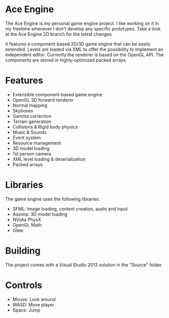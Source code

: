 # Ace Engine
The Ace Engine is my personal game engine project. I like working on it in my freetime whenever I don't develop any specific prototypes. Take a look at the Ace Engine 2D branch for the latest changes.

It features a component-based 2D/3D game engine that can be easily extended. Levels are loaded via XML to offer the possibility to implement an independent editor. Currently the renderer is based on the OpenGL API. The components are stored in highly-optimized packed arrays.

# Features
* Extensible component-based game engine
* OpenGL 3D forward renderer
* Normal mapping
* Skyboxes
* Gamma correction
* Terrain generation
* Collisions & Rigid body physics
* Music & Sounds
* Event system
* Resource management
* 3D model loading
* 1st person camera
* XML level loading & deserialization
* Packed arrays

# Libraries
The game engine uses the following libraries:
* SFML: Image loading, context creation, audio and input
* Assimp: 3D model loading
* NVidia PhysX
* OpenGL Math
* Glew

# Building
The project comes with a Visual Studio 2013 solution in the "Source" folder.

# Controls
* Mouse: Look around
* WASD: Move player
* Space: Jump

